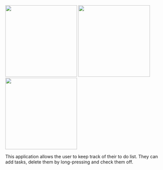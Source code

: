 <img src="https://cloud.githubusercontent.com/assets/9742900/20635607/9badd658-b35f-11e6-8ac0-aca4053a3729.png" width="225">
<img src="https://cloud.githubusercontent.com/assets/9742900/20635608/9bc4a856-b35f-11e6-9cad-7038a0f62750.png" width="225">
<img src="https://cloud.githubusercontent.com/assets/9742900/20635609/9bd4fdf0-b35f-11e6-875e-d38d123c452d.png" height="225">

This application allows the user to keep track of their to do list. They can add tasks, delete them by long-pressing and check them off. 

